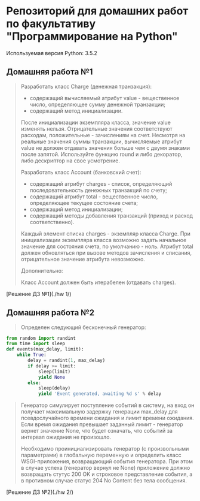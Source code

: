 Репозиторий для домашних работ по факультативу "Программирование на Python"
=========================
Используемая версия Python: 3.5.2

Домашняя работа №1
---------------------------------
> Разработать класс Charge (денежная транзакция):
>
> - содержащий вычисляемый атрибут value - вещественное число, определяющее сумму денежной транзакции;
> - содержащий метод инициализации.
>
> После инициализации экземпляра класса, значение value изменять нельзя. Отрицательные значения соответствуют расходам, положительные - зачислениям на счет. Несмотря на реальные значения суммы транзакции, вычисляемые атрибут value не должен отдавать значения больше чем с двумя знаками после запятой. Используйте функцию round и либо декоратор, либо дескриптор на свое усмотрение.
>
> Разработать класс Account (банковский счет):
> - содержащий атрибут charges - список, определяющий последовательность денежных транзакций по счету;
> - содержащий атрибут total - вещественное число, определяющее текущее состояние счета;
> - содержащий метод инициализации;
> - содержащий методы добавления транзакций (приход и расход соответственно).
>
> Каждый элемент списка charges - экземпляр класса Charge. При инициализации экземпляра класса возможно задать начальное значение для состояния счета, по умолчанию - ноль. Атрибут total должен обновляться при вызове методов зачисления и списания, отрицательное значение атрибута невозможно.
>
> Дополнительно:
>
> Класс Account должен быть итерабелен (отдавать charges).

[Решение ДЗ №1](./hw 1/)

Домашняя работа №2
---------------------------------
> Определен следующий бесконечный генератор:
```python
from random import randint
from time import sleep
def events(max_delay, limit):
    while True:
        delay = randint(1, max_delay)
        if delay >= limit:
            sleep(limit)
            yield None
        else:
            sleep(delay)
            yield 'Event generated, awaiting %d s' % delay
```

>
>Генератор симулирует поступление событий в систему, на вход он получает максимальную задержку генерации max_delay для псевдослучайного времени ожидания и лимит времени ожидания. Если время ожидания превышает заданный лимит - генератор вернет значение None, что будет означать, что событий за интервал ожидания не произошло.
>
>Необходимо проинициализировать генератор (с произвольными параметрами) в глобальную переменную и определить класс WSGI-приложения, возвращающий события генератора. При этом в случае успеха (генератор вернул не None) приложение должно возвращать стутус 200 OK и строковое представление события, а в противном случае статус 204 No Content без тела сообщения.

[Решение ДЗ №2](./hw 2/)